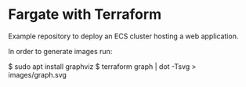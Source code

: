 # Fargate with Terraform

Example repository to deploy an ECS cluster hosting a web application.

In order to generate images run:

$ sudo apt install graphviz
$ terraform graph | dot -Tsvg > images/graph.svg 
